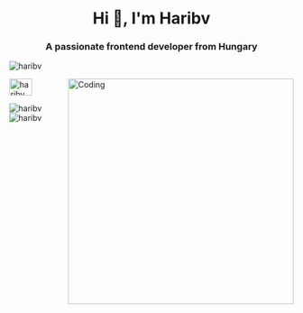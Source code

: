 <h1 align="center">Hi 👋, I'm Haribv</h1>
<h3 align="center">A passionate frontend developer from Hungary</h3>

<p align="left"> <img src="https://komarev.com/ghpvc/?username=haribv&label=Profile%20views&color=0e75b6&style=flat" alt="haribv" /> </p>

<img align="right" alt="Coding" width="400" src="https://cdn.dribbble.com/users/1162077/screenshots/3848914/programmer.gif">

<p align="left">
<a href="https://www.youtube.com/c/haribv" target="blank"><img align="center" src="https://raw.githubusercontent.com/rahuldkjain/github-profile-readme-generator/master/src/images/icons/Social/youtube.svg" alt="haribv" height="30" width="40" /></a>
</p>

<p><img align="left" src="https://github-readme-stats.vercel.app/api/top-langs?username=haribv&show_icons=true&locale=en&layout=compact" alt="haribv" /></p>

<p>&nbsp;<img align="center" src="https://github-readme-stats.vercel.app/api?username=haribv&show_icons=true&locale=en" alt="haribv" /></p>

